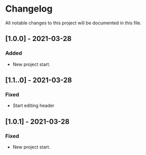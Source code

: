 # Changelog
All notable changes to this project will be documented in this file.

## [1.0.0] - 2021-03-28
### Added
- New project start.


## [1.1..0] - 2021-03-28
### Fixed
- Start editing header


## [1.0.1] - 2021-03-28
### Fixed
- New project start.

